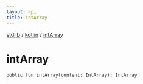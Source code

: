 ```yaml
---
layout: api
title: intArray
---
```

[stdlib](../index.md) / [kotlin](index.md) / [intArray](intArray.md)

# intArray

```
public fun intArray(content: IntArray): IntArray
```
